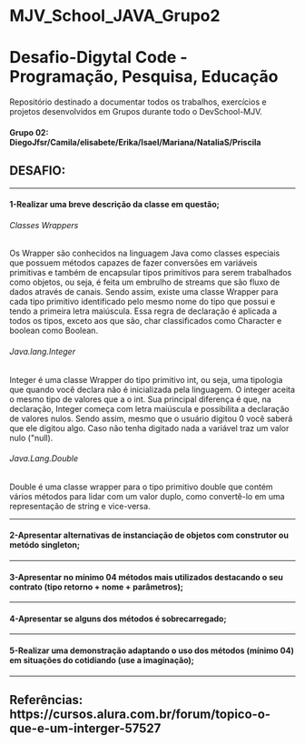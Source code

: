 # MJV_School_JAVA_Grupo2
<h1> Desafio-Digytal Code - Programação, Pesquisa, Educação </h1>
<p>Repositório destinado a documentar todos os trabalhos, exercícios e projetos desenvolvidos em Grupos durante todo o DevSchool-MJV.</p>
<h4>Grupo 02: DiegoJfsr/Camila/elisabete/Erika/Isael/Mariana/NataliaS/Priscila</h4>
<h2>DESAFIO:</h2>

---------------------------------------------------------------------------------------------------------------------------------------------------------------------------------
<h4>1-Realizar uma breve descrição da classe em questão;</h4>
<h6>Classes Wrappers</h6>
<p> 
 	Os Wrapper são conhecidos na linguagem Java como classes especiais que possuem métodos capazes de fazer conversões em variáveis primitivas e também de encapsular tipos primitivos para serem trabalhados como objetos, ou seja, é feita um embrulho de streams que são fluxo de dados através de canais.
	Sendo assim, existe uma classe Wrapper para cada tipo primitivo identificado pelo mesmo nome do tipo que possui e tendo a primeira letra maiúscula. Essa regra de declaração é aplicada a todos os tipos, exceto aos que são, char classificados como Character e boolean como Boolean. 
</p>
<h6>Java.lang.Integer</h6>
<p>
	Integer é uma classe Wrapper do tipo primitivo int, ou seja, uma tipologia que quando você declara não é inicializada pela linguagem. O integer aceita o mesmo tipo de valores que a o int.
	Sua principal diferença é que, na declaração, Integer começa com letra maiúscula e possibilita a declaração de valores nulos. Sendo assim, mesmo que o usuário digitou 0 você saberá que ele digitou algo. Caso não tenha digitado nada a variável traz um valor nulo ("null).
</p>
<h6>Java.Lang.Double</h6>
<p>
 	Double é uma classe wrapper para o tipo primitivo double que contém vários métodos para lidar com um valor duplo, como convertê-lo em uma representação de string e vice-versa.
</p>

---------------------------------------------------------------------------------------------------------------------------------------------------------------------------------
<h4>2-Apresentar alternativas de instanciação de objetos com construtor ou metódo singleton;</h4>


---------------------------------------------------------------------------------------------------------------------------------------------------------------------------------
<h4>3-Apresentar no mínimo 04 métodos mais utilizados destacando o seu contrato (tipo retorno + nome + parâmetros);</h4>


---------------------------------------------------------------------------------------------------------------------------------------------------------------------------------
<h4>4-Apresentar se alguns dos métodos é sobrecarregado;</h4>


---------------------------------------------------------------------------------------------------------------------------------------------------------------------------------
<h4>5-Realizar uma demonstração adaptando o uso dos métodos (mínimo 04) em situações do cotidiando (use a imaginação);</h4>


---------------------------------------------------------------------------------------------------------------------------------------------------------------------------------
<h2>Referências:
    https://cursos.alura.com.br/forum/topico-o-que-e-um-interger-57527

</h2>
